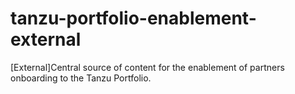 # tanzu-portfolio-enablement-external
[External]Central source of content for the enablement of partners onboarding to the Tanzu Portfolio.
